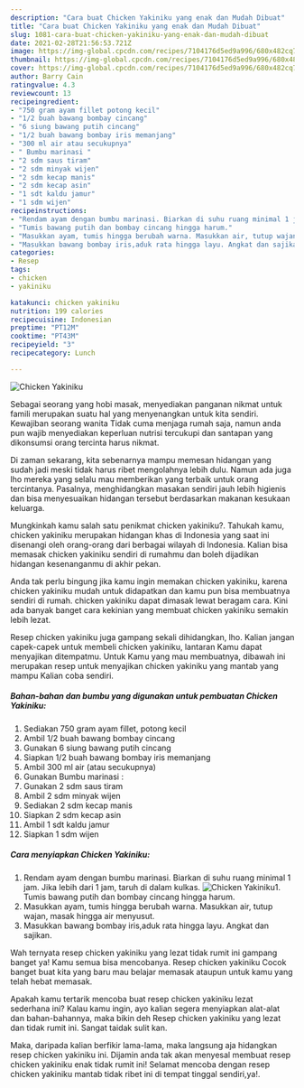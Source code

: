 ```yaml
---
description: "Cara buat Chicken Yakiniku yang enak dan Mudah Dibuat"
title: "Cara buat Chicken Yakiniku yang enak dan Mudah Dibuat"
slug: 1081-cara-buat-chicken-yakiniku-yang-enak-dan-mudah-dibuat
date: 2021-02-28T21:56:53.721Z
image: https://img-global.cpcdn.com/recipes/7104176d5ed9a996/680x482cq70/chicken-yakiniku-foto-resep-utama.jpg
thumbnail: https://img-global.cpcdn.com/recipes/7104176d5ed9a996/680x482cq70/chicken-yakiniku-foto-resep-utama.jpg
cover: https://img-global.cpcdn.com/recipes/7104176d5ed9a996/680x482cq70/chicken-yakiniku-foto-resep-utama.jpg
author: Barry Cain
ratingvalue: 4.3
reviewcount: 13
recipeingredient:
- "750 gram ayam fillet potong kecil"
- "1/2 buah bawang bombay cincang"
- "6 siung bawang putih cincang"
- "1/2 buah bawang bombay iris memanjang"
- "300 ml air atau secukupnya"
- " Bumbu marinasi "
- "2 sdm saus tiram"
- "2 sdm minyak wijen"
- "2 sdm kecap manis"
- "2 sdm kecap asin"
- "1 sdt kaldu jamur"
- "1 sdm wijen"
recipeinstructions:
- "Rendam ayam dengan bumbu marinasi. Biarkan di suhu ruang minimal 1 jam. Jika lebih dari 1 jam, taruh di dalam kulkas."
- "Tumis bawang putih dan bombay cincang hingga harum."
- "Masukkan ayam, tumis hingga berubah warna. Masukkan air, tutup wajan, masak hingga air menyusut."
- "Masukkan bawang bombay iris,aduk rata hingga layu. Angkat dan sajikan."
categories:
- Resep
tags:
- chicken
- yakiniku

katakunci: chicken yakiniku 
nutrition: 199 calories
recipecuisine: Indonesian
preptime: "PT12M"
cooktime: "PT43M"
recipeyield: "3"
recipecategory: Lunch

---
```



![Chicken Yakiniku](https://img-global.cpcdn.com/recipes/7104176d5ed9a996/680x482cq70/chicken-yakiniku-foto-resep-utama.jpg)

Sebagai seorang yang hobi masak, menyediakan panganan nikmat untuk famili merupakan suatu hal yang menyenangkan untuk kita sendiri. Kewajiban seorang  wanita Tidak cuma menjaga rumah saja, namun anda pun wajib menyediakan keperluan nutrisi tercukupi dan santapan yang dikonsumsi orang tercinta harus nikmat.

Di zaman  sekarang, kita sebenarnya mampu memesan hidangan yang sudah jadi meski tidak harus ribet mengolahnya lebih dulu. Namun ada juga lho mereka yang selalu mau memberikan yang terbaik untuk orang tercintanya. Pasalnya, menghidangkan masakan sendiri jauh lebih higienis dan bisa menyesuaikan hidangan tersebut berdasarkan makanan kesukaan keluarga. 



Mungkinkah kamu salah satu penikmat chicken yakiniku?. Tahukah kamu, chicken yakiniku merupakan hidangan khas di Indonesia yang saat ini disenangi oleh orang-orang dari berbagai wilayah di Indonesia. Kalian bisa memasak chicken yakiniku sendiri di rumahmu dan boleh dijadikan hidangan kesenanganmu di akhir pekan.

Anda tak perlu bingung jika kamu ingin memakan chicken yakiniku, karena chicken yakiniku mudah untuk didapatkan dan kamu pun bisa membuatnya sendiri di rumah. chicken yakiniku dapat dimasak lewat beragam cara. Kini ada banyak banget cara kekinian yang membuat chicken yakiniku semakin lebih lezat.

Resep chicken yakiniku juga gampang sekali dihidangkan, lho. Kalian jangan capek-capek untuk membeli chicken yakiniku, lantaran Kamu dapat menyajikan ditempatmu. Untuk Kamu yang mau membuatnya, dibawah ini merupakan resep untuk menyajikan chicken yakiniku yang mantab yang mampu Kalian coba sendiri.

<!--inarticleads1-->

##### Bahan-bahan dan bumbu yang digunakan untuk pembuatan Chicken Yakiniku:

1. Sediakan 750 gram ayam fillet, potong kecil
1. Ambil 1/2 buah bawang bombay cincang
1. Gunakan 6 siung bawang putih cincang
1. Siapkan 1/2 buah bawang bombay iris memanjang
1. Ambil 300 ml air (atau secukupnya)
1. Gunakan  Bumbu marinasi :
1. Gunakan 2 sdm saus tiram
1. Ambil 2 sdm minyak wijen
1. Sediakan 2 sdm kecap manis
1. Siapkan 2 sdm kecap asin
1. Ambil 1 sdt kaldu jamur
1. Siapkan 1 sdm wijen




<!--inarticleads2-->

##### Cara menyiapkan Chicken Yakiniku:

1. Rendam ayam dengan bumbu marinasi. Biarkan di suhu ruang minimal 1 jam. Jika lebih dari 1 jam, taruh di dalam kulkas.
<img src="https://img-global.cpcdn.com/steps/22af254ebe907daf/160x128cq70/chicken-yakiniku-langkah-memasak-1-foto.jpg" alt="Chicken Yakiniku">1. Tumis bawang putih dan bombay cincang hingga harum.
1. Masukkan ayam, tumis hingga berubah warna. Masukkan air, tutup wajan, masak hingga air menyusut.
1. Masukkan bawang bombay iris,aduk rata hingga layu. Angkat dan sajikan.




Wah ternyata resep chicken yakiniku yang lezat tidak rumit ini gampang banget ya! Kamu semua bisa mencobanya. Resep chicken yakiniku Cocok banget buat kita yang baru mau belajar memasak ataupun untuk kamu yang telah hebat memasak.

Apakah kamu tertarik mencoba buat resep chicken yakiniku lezat sederhana ini? Kalau kamu ingin, ayo kalian segera menyiapkan alat-alat dan bahan-bahannya, maka bikin deh Resep chicken yakiniku yang lezat dan tidak rumit ini. Sangat taidak sulit kan. 

Maka, daripada kalian berfikir lama-lama, maka langsung aja hidangkan resep chicken yakiniku ini. Dijamin anda tak akan menyesal membuat resep chicken yakiniku enak tidak rumit ini! Selamat mencoba dengan resep chicken yakiniku mantab tidak ribet ini di tempat tinggal sendiri,ya!.


